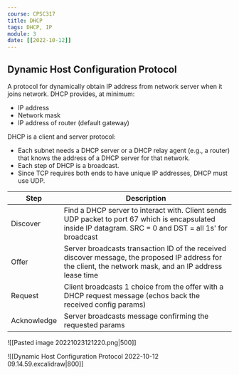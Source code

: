 ```yaml
---
course: CPSC317
title: DHCP
tags: DHCP, IP
module: 3
date: [[2022-10-12]]
---
```


## Dynamic Host Configuration Protocol
A protocol for dynamically obtain IP address from network server when it joins network.
DHCP provides, at minimum:
- IP address
- Network mask
- IP address of router (default gateway)

DHCP is a client and server protocol:
- Each subnet needs a DHCP server or a DHCP relay agent (e.g., a router) that knows the address of a DHCP server for that network.
- Each step of DHCP is a broadcast.
- Since TCP requires both ends to have unique IP addresses, DHCP must use UDP.

| Step        | Description                                                                                                                                               |
| ----------- | --------------------------------------------------------------------------------------------------------------------------------------------------------- |
| Discover    | Find a DHCP server to interact with. Client sends UDP packet to port 67 which is encapsulated inside IP datagram. SRC = 0 and DST = all 1s' for broadcast |
| Offer       | Server broadcasts transaction ID of the received discover message, the proposed IP address for the client, the network mask, and an IP address lease time |
| Request     | Client broadcasts 1 choice from the offer with a DHCP request message (echos back the received config params)                                                   |
| Acknowledge | Server broadcasts message confirming the requested params                                                                                                 |

![[Pasted image 20221023121220.png|500]]

![[Dynamic Host Configuration Protocol 2022-10-12 09.14.59.excalidraw|800]]